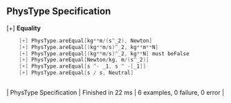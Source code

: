 ## PhysType Specification

[+] __Equality__
```scala
	[+] PhysType.areEqual[kg**m/(s^_2), Newton]  
	[+] PhysType.areEqual[(kg**m/s)^_2, kg**m**N]  
	[+] PhysType.areEqual[(kg**m/s)^_2, kg**N] must beFalse  
	[+] PhysType.areEqual[Newton/kg, m/(s^_2)]  
	[+] PhysType.areEqual[s ^- _1, s ^ -[_1]]  
	[+] PhysType.areEqual[s / s, Neutral]  
   
```

| PhysType Specification | Finished in 22 ms | 6 examples, 0 failure, 0 error |